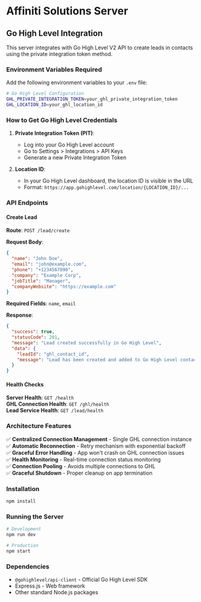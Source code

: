 # Affiniti Solutions Server

## Go High Level Integration

This server integrates with Go High Level V2 API to create leads in contacts using the private integration token method.

### Environment Variables Required

Add the following environment variables to your `.env` file:

```bash
# Go High Level Configuration
GHL_PRIVATE_INTEGRATION_TOKEN=your_ghl_private_integration_token
GHL_LOCATION_ID=your_ghl_location_id
```

### How to Get Go High Level Credentials

1. **Private Integration Token (PIT)**:
   - Log into your Go High Level account
   - Go to Settings > Integrations > API Keys
   - Generate a new Private Integration Token

2. **Location ID**:
   - In your Go High Level dashboard, the location ID is visible in the URL
   - Format: `https://app.gohighlevel.com/location/{LOCATION_ID}/...`

### API Endpoints

#### Create Lead
**Route**: `POST /lead/create`

**Request Body**:
```json
{
  "name": "John Doe",
  "email": "john@example.com",
  "phone": "+1234567890",
  "company": "Example Corp",
  "jobTitle": "Manager",
  "companyWebsite": "https://example.com"
}
```

**Required Fields**: `name`, `email`

**Response**:
```json
{
  "success": true,
  "statusCode": 201,
  "message": "Lead created successfully in Go High Level",
  "data": {
    "leadId": "ghl_contact_id",
    "message": "Lead has been created and added to Go High Level contacts"
  }
}
```

#### Health Checks

**Server Health**: `GET /health`  
**GHL Connection Health**: `GET /ghl/health`  
**Lead Service Health**: `GET /lead/health`

### Architecture Features

✅ **Centralized Connection Management** - Single GHL connection instance  
✅ **Automatic Reconnection** - Retry mechanism with exponential backoff  
✅ **Graceful Error Handling** - App won't crash on GHL connection issues  
✅ **Health Monitoring** - Real-time connection status monitoring  
✅ **Connection Pooling** - Avoids multiple connections to GHL  
✅ **Graceful Shutdown** - Proper cleanup on app termination  

### Installation

```bash
npm install
```

### Running the Server

```bash
# Development
npm run dev

# Production
npm start
```

### Dependencies

- `@gohighlevel/api-client` - Official Go High Level SDK
- Express.js - Web framework
- Other standard Node.js packages
